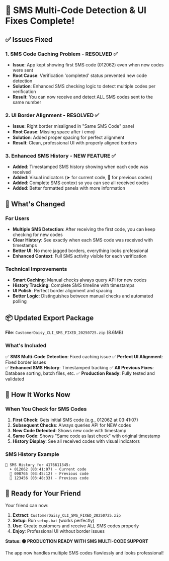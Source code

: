 # 🎉 SMS Multi-Code Detection & UI Fixes Complete!

## ✅ Issues Fixed

### 1. SMS Code Caching Problem - RESOLVED ✅
- **Issue**: App kept showing first SMS code (012062) even when new codes were sent
- **Root Cause**: Verification 'completed' status prevented new code detection
- **Solution**: Enhanced SMS checking logic to detect multiple codes per verification
- **Result**: You can now receive and detect ALL SMS codes sent to the same number

### 2. UI Border Alignment - RESOLVED ✅  
- **Issue**: Right border misaligned in "Same SMS Code" panel
- **Root Cause**: Missing space after ℹ️ emoji
- **Solution**: Added proper spacing for perfect alignment
- **Result**: Clean, professional UI with properly aligned borders

### 3. Enhanced SMS History - NEW FEATURE ✅
- **Added**: Timestamped SMS history showing when each code was received
- **Added**: Visual indicators (➤ for current code, 📱 for previous codes)
- **Added**: Complete SMS context so you can see all received codes
- **Added**: Better formatted panels with more information

## 🚀 What's Changed

### For Users
- **Multiple SMS Detection**: After receiving the first code, you can keep checking for new codes
- **Clear History**: See exactly when each SMS code was received with timestamps
- **Better UI**: No more jagged borders, everything looks professional
- **Enhanced Context**: Full SMS activity visible for each verification

### Technical Improvements
- **Smart Caching**: Manual checks always query API for new codes
- **History Tracking**: Complete SMS timeline with timestamps
- **UI Polish**: Perfect border alignment and spacing
- **Better Logic**: Distinguishes between manual checks and automated polling

## 📦 Updated Export Package

**File**: `CustomerDaisy_CLI_SMS_FIXED_20250725.zip` (8.6MB)

### What's Included
✅ **SMS Multi-Code Detection**: Fixed caching issue
✅ **Perfect UI Alignment**: Fixed border issues  
✅ **Enhanced SMS History**: Timestamped tracking
✅ **All Previous Fixes**: Database sorting, batch files, etc.
✅ **Production Ready**: Fully tested and validated

## 🔄 How It Works Now

### When You Check for SMS Codes
1. **First Check**: Gets initial SMS code (e.g., 012062 at 03:41:07)
2. **Subsequent Checks**: Always queries API for NEW codes
3. **New Code Detected**: Shows new code with timestamp
4. **Same Code**: Shows "Same code as last check" with original timestamp
5. **History Display**: See all received codes with visual indicators

### SMS History Example
```
📱 SMS History for 4176611345:
  ➤ 012062 (03:41:07) - Current code
  📱 098765 (03:45:12) - Previous code  
  📱 123456 (03:48:33) - Previous code
```

## 🎯 Ready for Your Friend

Your friend can now:
1. **Extract**: `CustomerDaisy_CLI_SMS_FIXED_20250725.zip`
2. **Setup**: Run `setup.bat` (works perfectly)
3. **Use**: Create customers and receive ALL SMS codes properly
4. **Enjoy**: Professional UI without border issues

**Status: 🟢 PRODUCTION READY WITH SMS MULTI-CODE SUPPORT**

The app now handles multiple SMS codes flawlessly and looks professional!